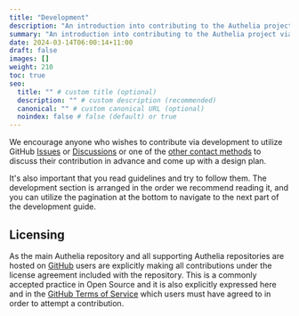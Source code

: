 ```yaml
---
title: "Development"
description: "An introduction into contributing to the Authelia project via development."
summary: "An introduction into contributing to the Authelia project via development."
date: 2024-03-14T06:00:14+11:00
draft: false
images: []
weight: 210
toc: true
seo:
  title: "" # custom title (optional)
  description: "" # custom description (recommended)
  canonical: "" # custom canonical URL (optional)
  noindex: false # false (default) or true
---
```


We encourage anyone who wishes to contribute via development to utilize GitHub [Issues] or [Discussions] or one of the
[other contact methods](../../information/contact.md) to discuss their contribution in advance and come up with a design
plan.

It's also important that you read guidelines and try to follow them. The development section is arranged in the order
we recommend reading it, and you can utilize the pagination at the bottom to navigate to the next part of the
development guide.

## Licensing

As the main Authelia repository and all supporting Authelia repositories are hosted on [GitHub](https://github.com)
users are explicitly making all contributions under the license agreement included with the repository. This is a
commonly accepted practice in Open Source and it is also explicitly expressed here and in the
[GitHub Terms of Service](https://docs.github.com/en/site-policy/github-terms/github-terms-of-service#6-contributions-under-repository-license)
 which users must have agreed to in order to attempt a contribution.

[Issues]: https://github.com/authelia/authelia/issues
[Discussions]: https://github.com/authelia/authelia/discussions
